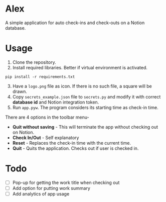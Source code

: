 # Alex
A simple application for auto check-ins and check-outs on a Notion database.

# Usage
1. Clone the repository.
2. Install required libraries. Better if virtual environment is activated.
```
pip install -r requirements.txt
```
3. Have a `logo.png` file as icon. If there is no such file, a square will be drawn.
4. Copy `secrets_example.json` file to `secrets.py` and modify it with correct **database id** and Notion integration token.
5. Run `app.pyw`. The program considers its starting time as check-in time.


There are 4 options in the toolbar menu-
* **Quit without saving** - This will terminate the app without checking out on Notion.
* **Check In/Out** - Self explanatory
* **Reset** - Replaces the check-in time with the current time.
* **Quit** - Quits the application. Checks out if user is checked in.

# Todo
- [ ] Pop-up for getting the work title when checking out
- [ ] Add option for putting work summary
- [ ] Add analytics of app usage
